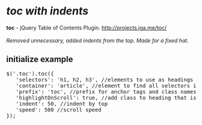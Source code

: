 # <i>toc with indents</i><br>
<b>toc</b> - jQuery Table of Contents Plugin. http://projects.jga.me/toc/<br><br>
<em>Removed unnecessary, added indents from the top. Made for a fixed hat.</em>

<h2>initialize example</h2>
<pre>
$('.toc').toc({
   'selectors': 'h1, h2, h3', //elements to use as headings
   'container': 'article', //element to find all selectors in
   'prefix': 'toc', //prefix for anchor tags and class names
   'highlightOnScroll': true, //add class to heading that is currently in focus
   'indent': 50, //indent by top
   'speed': 500 //scroll speed
});
</pre>
